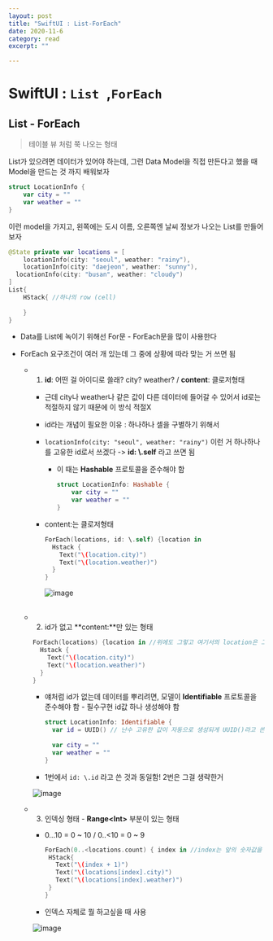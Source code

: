 ```yaml
---
layout: post
title: "SwiftUI : List-ForEach" 
date: 2020-11-6
category: read 
excerpt: ""

---
```


# SwiftUI : **`List `,`ForEach`**

## List - ForEach

> 테이블 뷰 처럼 쭉 나오는 형태

List가 있으려면 데이터가 있어야 하는데, 그런 Data Model을 직접 만든다고 했을 때 Model을 만드는 것 까지 배워보자

```swift
struct LocationInfo {
	var city = ""
	var weather = ""
}
```

이런 model을 가지고, 왼쪽에는 도시 이름, 오른쪽엔 날씨 정보가 나오는 List를 만들어보자

```swift
@State private var locations = [
	locationInfo(city: "seoul", weather: "rainy"),
	locationInfo(city: "daejeon", weather: "sunny"),
  locationInfo(city: "busan", weather: "cloudy")
]
List{
	HStack{ //하나의 row (cell)
	
	}
}
```

* Data를 List에 녹이기 위해선 For문 - ForEach문을 많이 사용한다

* ForEach 요구조건이 여러 개 있는데 그 중에 상황에 따라 맞는 거 쓰면 됨

  * 1. **id**: 어떤 걸 아이디로 쓸래? city? weather? / **content**: 클로저형태

    * 근데 city나 weather나 같은 값이 다른 데이터에 들어갈 수 있어서 id로는 적절하지 않기 때문에 이 방식 적절X

    * id라는 개념이 필요한 이유 : 하나하나 셀을 구별하기 위해서

    * `locationInfo(city: "seoul", weather: "rainy")` 이런 거 하나하나를 고유한 id로서 쓰겠다 -> **id: \\.self** 라고 쓰면 됨

      * 이 때는 **Hashable** 프로토콜을 준수해야 함

        ```swift
        struct LocationInfo: Hashable {
        	var city = ""
        	var weather = ""
        }
        ```

    * content:는 클로저형태

      ```swift
      ForEach(locations, id: \.self) {location in 
        Hstack {
          Text("\(location.city)")
          Text("\(location.weather)")
        }
      }
      ```

      ![image](https://user-images.githubusercontent.com/28949235/98381495-4e3c8a00-208d-11eb-88c0-b206700bba85.png)

      <br>

  * 2. id가 없고 **content:**만 있는 형태

    ```swift
    ForEach(locations) {location in //위에도 그렇고 여기서의 location은 그냥 맘대로 정한 것
      Hstack {
        Text("\(location.city)")
        Text("\(location.weather)")
      }
    }
    ```

    * 얘처럼 id가 없는데 데이터를 뿌리려면, 모델이 **Identifiable** 프로토콜을 준수해야 함 - 필수구현 id값 하나 생성해야 함

      ```swift
      struct LocationInfo: Identifiable {
        var id = UUID() // 난수 고유한 값이 자동으로 생성되게 UUID()라고 쓴 
        
      	var city = ""
      	var weather = ""
      }
      ```

    * 1번에서 `id: \.id` 라고 쓴 것과 동일함! 2번은 그걸 생략한거

    ![image](https://user-images.githubusercontent.com/28949235/98382987-4251c780-208f-11eb-95bb-9a983593eaf8.png)

  * 3. 인덱싱 형태 - **Range\<Int>** 부분이 있는 형태

    * 0...10 = 0 ~ 10 / 0..<10 = 0 ~ 9

      ```swift
      ForEach(0..<locations.count) { index in //index는 앞의 숫자값을 받아옴 (이름은 임의로 정한 것)
       HStack{
         Text("\(index + 1)")
         Text("\(locations[index].city)")
         Text("\(locations[index].weather)")
       }
      }
      ```

    * 인덱스 자체로 뭘 하고싶을 때 사용

    ![image](https://user-images.githubusercontent.com/28949235/98382996-454cb800-208f-11eb-9304-05363d17b2d9.png)

